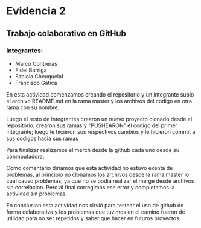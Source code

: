 # Evidencia 2
## Trabajo colaborativo en GitHub
### Integrantes:
- Marco Contreras
- Fidel Barriga
- Fabiola Cheuquelaf
- Francisco Gatica

En esta actividad comenzamos creando el repositorio y un integrante subio el archivo README.md en la rama master y los archivos del codigo en otra rama con su nombre.

Luego el resto de integrantes crearon un nuevo proyecto clonado desde el repositorio, crearon sus ramas y "PUSHEARON" el codigo del primer integrante; luego le hicieron sus respectivos cambios y le hicieron commit a sus codigos hacia sus ramas

Para finalizar realizamos el merch desde la github cada uno desde su conmputadora.

Como comentario diriamos que esta actividad no estuvo exenta de problemas, al principio no clonamos los archivos desde la rama master lo cual causo problemas, ya que no se podia realizar el merge desde archivos sin correlacion. Pero al final corregimos ese error y completamos la actividad sin problemas.

En conclusion esta actividad nos sirvió para testear el uso de github de forma colaborativa y los problemas que tuvimos en el camino fueron de utilidad para no ser repetidos y saber que hacer en futuros proyectos.
